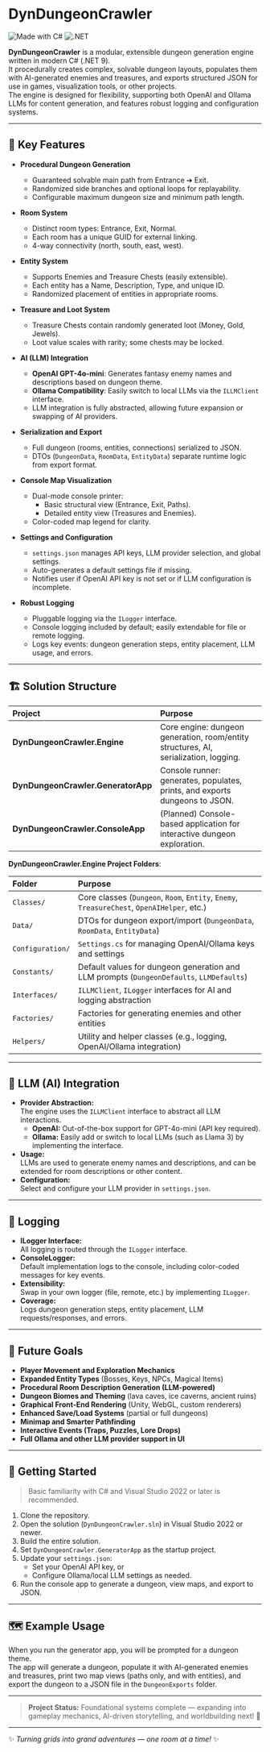 ﻿# DynDungeonCrawler

![Made with C#](https://img.shields.io/badge/Made%20with-C%23-239120)
![.NET](https://img.shields.io/badge/.NET-9.0-blueviolet)

**DynDungeonCrawler** is a modular, extensible dungeon generation engine written in modern C# (.NET 9).  
It procedurally creates complex, solvable dungeon layouts, populates them with AI-generated enemies and treasures, and exports structured JSON for use in games, visualization tools, or other projects.  
The engine is designed for flexibility, supporting both OpenAI and Ollama LLMs for content generation, and features robust logging and configuration systems.

---

## 🌟 Key Features

- **Procedural Dungeon Generation**
  - Guaranteed solvable main path from Entrance ➔ Exit.
  - Randomized side branches and optional loops for replayability.
  - Configurable maximum dungeon size and minimum path length.

- **Room System**
  - Distinct room types: Entrance, Exit, Normal.
  - Each room has a unique GUID for external linking.
  - 4-way connectivity (north, south, east, west).

- **Entity System**
  - Supports Enemies and Treasure Chests (easily extensible).
  - Each entity has a Name, Description, Type, and unique ID.
  - Randomized placement of entities in appropriate rooms.

- **Treasure and Loot System**
  - Treasure Chests contain randomly generated loot (Money, Gold, Jewels).
  - Loot value scales with rarity; some chests may be locked.

- **AI (LLM) Integration**
  - **OpenAI GPT-4o-mini**: Generates fantasy enemy names and descriptions based on dungeon theme.
  - **Ollama Compatibility**: Easily switch to local LLMs via the `ILLMClient` interface.
  - LLM integration is fully abstracted, allowing future expansion or swapping of AI providers.

- **Serialization and Export**
  - Full dungeon (rooms, entities, connections) serialized to JSON.
  - DTOs (`DungeonData`, `RoomData`, `EntityData`) separate runtime logic from export format.

- **Console Map Visualization**
  - Dual-mode console printer:
    - Basic structural view (Entrance, Exit, Paths).
    - Detailed entity view (Treasures and Enemies).
  - Color-coded map legend for clarity.

- **Settings and Configuration**
  - `settings.json` manages API keys, LLM provider selection, and global settings.
  - Auto-generates a default settings file if missing.
  - Notifies user if OpenAI API key is not set or if LLM configuration is incomplete.

- **Robust Logging**
  - Pluggable logging via the `ILogger` interface.
  - Console logging included by default; easily extendable for file or remote logging.
  - Logs key events: dungeon generation steps, entity placement, LLM usage, and errors.

---

## 🏗️ Solution Structure

| Project                             | Purpose                                                                 |
|:-------------------------------------|:------------------------------------------------------------------------|
| **DynDungeonCrawler.Engine**         | Core engine: dungeon generation, room/entity structures, AI, serialization, logging. |
| **DynDungeonCrawler.GeneratorApp**   | Console runner: generates, populates, prints, and exports dungeons to JSON. |
| **DynDungeonCrawler.ConsoleApp**     | (Planned) Console-based application for interactive dungeon exploration.   |

**DynDungeonCrawler.Engine Project Folders**:

| Folder           | Purpose                                                                                  |
|:-----------------|:----------------------------------------------------------------------------------------|
| `Classes/`       | Core classes (`Dungeon`, `Room`, `Entity`, `Enemy`, `TreasureChest`, `OpenAIHelper`, etc.) |
| `Data/`          | DTOs for dungeon export/import (`DungeonData`, `RoomData`, `EntityData`)                |
| `Configuration/` | `Settings.cs` for managing OpenAI/Ollama keys and settings                              |
| `Constants/`     | Default values for dungeon generation and LLM prompts (`DungeonDefaults`, `LLMDefaults`)|
| `Interfaces/`    | `ILLMClient`, `ILogger` interfaces for AI and logging abstraction                      |
| `Factories/`     | Factories for generating enemies and other entities                                     |
| `Helpers/`       | Utility and helper classes (e.g., logging, OpenAI/Ollama integration)                   |

---

## 🤖 LLM (AI) Integration

- **Provider Abstraction:**  
  The engine uses the `ILLMClient` interface to abstract all LLM interactions.  
  - **OpenAI:** Out-of-the-box support for GPT-4o-mini (API key required).
  - **Ollama:** Easily add or switch to local LLMs (such as Llama 3) by implementing the interface.
- **Usage:**  
  LLMs are used to generate enemy names and descriptions, and can be extended for room descriptions or other content.
- **Configuration:**  
  Select and configure your LLM provider in `settings.json`.

---

## 📝 Logging

- **ILogger Interface:**  
  All logging is routed through the `ILogger` interface.
- **ConsoleLogger:**  
  Default implementation logs to the console, including color-coded messages for key events.
- **Extensibility:**  
  Swap in your own logger (file, remote, etc.) by implementing `ILogger`.
- **Coverage:**  
  Logs dungeon generation steps, entity placement, LLM requests/responses, and errors.

---

## 🚀 Future Goals

- **Player Movement and Exploration Mechanics**
- **Expanded Entity Types** (Bosses, Keys, NPCs, Magical Items)
- **Procedural Room Description Generation (LLM-powered)**
- **Dungeon Biomes and Theming** (lava caves, ice caverns, ancient ruins)
- **Graphical Front-End Rendering** (Unity, WebGL, custom renderers)
- **Enhanced Save/Load Systems** (partial or full dungeons)
- **Minimap and Smarter Pathfinding**
- **Interactive Events (Traps, Puzzles, Lore Drops)**
- **Full Ollama and other LLM provider support in UI**

---

## 🔹 Getting Started

> Basic familiarity with C# and Visual Studio 2022 or later is recommended.

1. Clone the repository.
2. Open the solution (`DynDungeonCrawler.sln`) in Visual Studio 2022 or newer.
3. Build the entire solution.
4. Set `DynDungeonCrawler.GeneratorApp` as the startup project.
5. Update your `settings.json`:
    - Set your OpenAI API key, or
    - Configure Ollama/local LLM settings as needed.
6. Run the console app to generate a dungeon, view maps, and export to JSON.

---

## 🗺️ Example Usage

When you run the generator app, you will be prompted for a dungeon theme.  
The app will generate a dungeon, populate it with AI-generated enemies and treasures, print two map views (paths only, and with entities), and export the dungeon to a JSON file in the `DungeonExports` folder.

---

> **Project Status:** Foundational systems complete — expanding into gameplay mechanics, AI-driven storytelling, and worldbuilding next! 🚀

---

✨ _Turning grids into grand adventures — one room at a time!_ ✨
